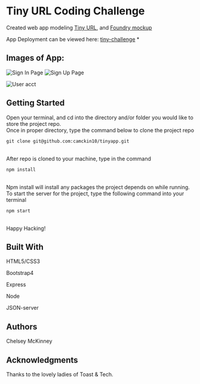 # Tiny URL Coding Challenge 
 Created web app modeling [Tiny URL](http://tinyurl.com/), and [Foundry mockup](https://foundrymakes.invisionapp.com/share/M8Q1KJYUQYR#/screens/341626732)
 <br/>

 App Deployment can be viewed here: [tiny-challenge](https://tiny-challenge.herokuapp.com/)
 *
 <br/>

 ## Images of App:
 ![Sign In Page](https://drive.google.com/uc?export=view&id=1rJyo12iCAkp7viEQ20KHCXh1ASB4FkE7)
 ![Sign Up Page](https://drive.google.com/uc?export=view&id=13YvOR5fV8Ll3MgjNU8Bd8aP9jXTg80Hv)

 ![User acct](https://drive.google.com/uc?export=viewid=1QLrLEkhA9f3RaYhY6FgBNmzb5asMUBHM)
 

## Getting Started
Open your terminal, and cd into the directory and/or folder you would like to store the project repo. 
<br/>
Once in proper directory, type the command below to clone the project repo
``` 
git clone git@github.com:camckin10/tinyapp.git 
``` 
<br/>
After repo is cloned to your machine, type in the command 
<br/>

```
npm install
```

<br/>
Npm install will install any packages the project depends on while running. 
<br/>
To start the server for the project, type the following command into your terminal
<br/>

```
npm start
```

<br/>
Happy Hacking! 

## Built With 
HTML5/CSS3 

Bootstrap4

Express

Node

JSON-server 

## Authors 
Chelsey McKinney

## Acknowledgments
Thanks to the lovely ladies of Toast & Tech. 
